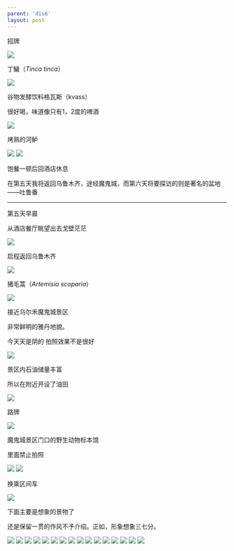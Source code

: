 ```yaml
---
parent: 'dis6'
layout: post
---
```

招牌

<img class='disc' src='https://lykoseremos.github.io/gmalb-02/dis6/DSC_5446.jpg'>

丁鱥（<i>Tinca tinca</i>）

<img class='disc' src='https://lykoseremos.github.io/gmalb-02/dis6/DSC_5447.jpg'>

谷物发酵饮料格瓦斯（kvass）


很好喝，味道像只有1，2度的啤酒

<img class='disc' src='https://lykoseremos.github.io/gmalb-02/dis6/DSC_5448.jpg'>

烤熟的河鲈

<img class='disc' src='https://lykoseremos.github.io/gmalb-02/dis6/DSC_5449.jpg'>

<img class='disc' src='https://lykoseremos.github.io/gmalb-02/dis6/DSC_5451.jpg'>

饱餐一顿后回酒店休息



在第五天我将返回乌鲁木齐，途经魔鬼城，而第六天将要探访的则是著名的盆地——吐鲁番

---------------


第五天早晨


从酒店餐厅眺望出去戈壁茫茫

<img class='disc' src='https://lykoseremos.github.io/gmalb-02/dis6/DSC_5455.jpg'>

启程返回乌鲁木齐

<img class='disc' src='https://lykoseremos.github.io/gmalb-02/dis6/DSC_5457.jpg'>

猪毛蒿（<i>Artemisia scoparia</i>）

<img class='disc' src='https://lykoseremos.github.io/gmalb-02/dis6/DSC_5458.jpg'>

接近乌尔禾魔鬼城景区


非常鲜明的雅丹地貌。


今天天是阴的 拍照效果不是很好

<img class='disc' src='https://lykoseremos.github.io/gmalb-02/dis6/DSC_5462.jpg'>

景区内石油储量丰富


所以在附近开设了油田

<img class='disc' src='https://lykoseremos.github.io/gmalb-02/dis6/DSC_5463.jpg'>

路牌

<img class='disc' src='https://lykoseremos.github.io/gmalb-02/dis6/DSC_5465.jpg'>

魔鬼城景区门口的野生动物标本馆


里面禁止拍照

<img class='disc' src='https://lykoseremos.github.io/gmalb-02/dis6/DSC_5466.jpg'>

<img class='disc' src='https://lykoseremos.github.io/gmalb-02/dis6/DSC_5468.jpg'>

换乘区间车

<img class='disc' src='https://lykoseremos.github.io/gmalb-02/dis6/DSC_5469.jpg'>

下面主要是想象的景物了


还是保留一贯的作风不予介绍。正如，形象想象三七分。

<img class='disc' src='https://lykoseremos.github.io/gmalb-02/dis6/DSC_5471.jpg'>

<img class='disc' src='https://lykoseremos.github.io/gmalb-02/dis6/DSC_5473.jpg'>

<img class='disc' src='https://lykoseremos.github.io/gmalb-02/dis6/DSC_5476.jpg'>

<img class='disc' src='https://lykoseremos.github.io/gmalb-02/dis6/DSC_5477.jpg'>

<img class='disc' src='https://lykoseremos.github.io/gmalb-02/dis6/DSC_5478.jpg'>

<img class='disc' src='https://lykoseremos.github.io/gmalb-02/dis6/DSC_5479.jpg'>

<img class='disc' src='https://lykoseremos.github.io/gmalb-02/dis6/DSC_5480.jpg'>

<img class='disc' src='https://lykoseremos.github.io/gmalb-02/dis6/DSC_5481.jpg'>

<img class='disc' src='https://lykoseremos.github.io/gmalb-02/dis6/DSC_5482.jpg'>

<img class='disc' src='https://lykoseremos.github.io/gmalb-02/dis6/DSC_5483.jpg'>

<img class='disc' src='https://lykoseremos.github.io/gmalb-02/dis6/DSC_5486.jpg'>

<img class='disc' src='https://lykoseremos.github.io/gmalb-02/dis6/DSC_5487.jpg'>

<img class='disc' src='https://lykoseremos.github.io/gmalb-02/dis6/DSC_5488.jpg'>

<img class='disc' src='https://lykoseremos.github.io/gmalb-02/dis6/DSC_5491.jpg'>

<img class='disc' src='https://lykoseremos.github.io/gmalb-02/dis6/DSC_5497.jpg'>

<img class='disc' src='https://lykoseremos.github.io/gmalb-02/dis6/DSC_5504.jpg'>
